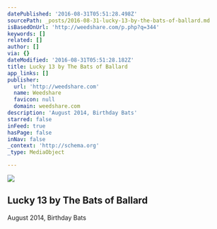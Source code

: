 ```yaml
---
datePublished: '2016-08-31T05:51:28.498Z'
sourcePath: _posts/2016-08-31-lucky-13-by-the-bats-of-ballard.md
isBasedOnUrl: 'http://weedshare.com/p.php?q=344'
keywords: []
related: []
author: []
via: {}
dateModified: '2016-08-31T05:51:28.182Z'
title: Lucky 13 by The Bats of Ballard
app_links: []
publisher:
  url: 'http://weedshare.com'
  name: Weedshare
  favicon: null
  domain: weedshare.com
description: 'August 2014, Birthday Bats'
starred: false
inFeed: true
hasPage: false
inNav: false
_context: 'http://schema.org'
_type: MediaObject

---
```

<article style=""><img src="https://imgflo.herokuapp.com/graph/2b2431f8e7ba7b0/952640aa4d6cfa12815b2136dcf96dfa/noop.png?input=http%3A%2F%2Fweedshare.com%2Fuploads%2F5%2Flucky13-cover.png" /><h1>Lucky 13 by The Bats of Ballard</h1></article>

August 2014, Birthday Bats